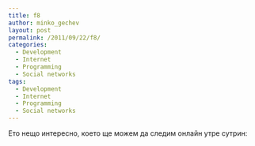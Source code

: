 ```yaml
---
title: f8
author: minko_gechev
layout: post
permalink: /2011/09/22/f8/
categories:
  - Development
  - Internet
  - Programming
  - Social networks
tags:
  - Development
  - Internet
  - Programming
  - Social networks
---
```

Ето нещо интересно, което ще можем да следим онлайн утре сутрин: